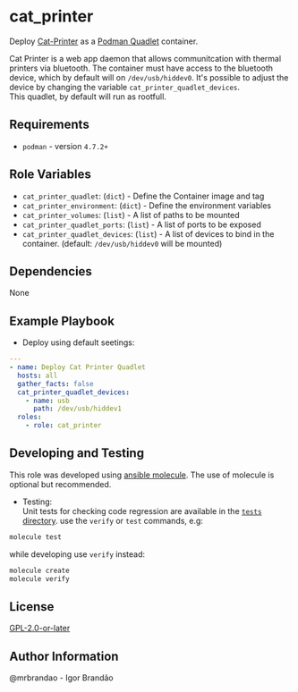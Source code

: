 cat_printer
=========

Deploy [Cat-Printer](https://github.com/NaitLee/Cat-Printer) as a [Podman Quadlet](https://github.com/containers/quadlet) container.  

Cat Printer is a web app daemon that allows communitcation with thermal printers
via bluetooth. The container must have access to the bluetooth device, which by
default will on `/dev/usb/hiddev0`. It's possible to adjust the device by
changing the variable `cat_printer_quadlet_devices`.   
This quadlet, by default will run as rootfull.  

Requirements
------------

* `podman` - version `4.7.2+`  

Role Variables
--------------

* `cat_printer_quadlet`: (`dict`) - Define the Container image and tag  
* `cat_printer_environment`: (`dict`) - Define the environment variables  
* `cat_printer_volumes`: (`list`) - A list of paths to be mounted  
* `cat_printer_quadlet_ports`: (`list`) - A list of ports to be exposed   
* `cat_printer_quadlet_devices`: (`list`) - A list of devices to bind in the
  container. (default: `/dev/usb/hiddev0` will be mounted)

Dependencies
------------

None

Example Playbook
----------------

* Deploy using default seetings:  

```yaml
---
- name: Deploy Cat Printer Quadlet
  hosts: all
  gather_facts: false
  cat_printer_quadlet_devices:
    - name: usb
      path: /dev/usb/hiddev1
  roles:
    - role: cat_printer
```

Developing and Testing
----------------------

This role was developed using [ansible
molecule](https://ansible.readthedocs.io/projects/molecule/).
The use of molecule is optional but recommended.  
  
* Testing:  
Unit tests for checking code regression are available in the [`tests` directory](tests/).
use the `verify` or `test` commands, e.g:  

```bash
molecule test
```

while developing use `verify` instead:  

```bash
molecule create
molecule verify
```

License
-------

[GPL-2.0-or-later](https://spdx.org/licenses/GPL-2.0-or-later.html)

Author Information
------------------

@mrbrandao - Igor Brandão
